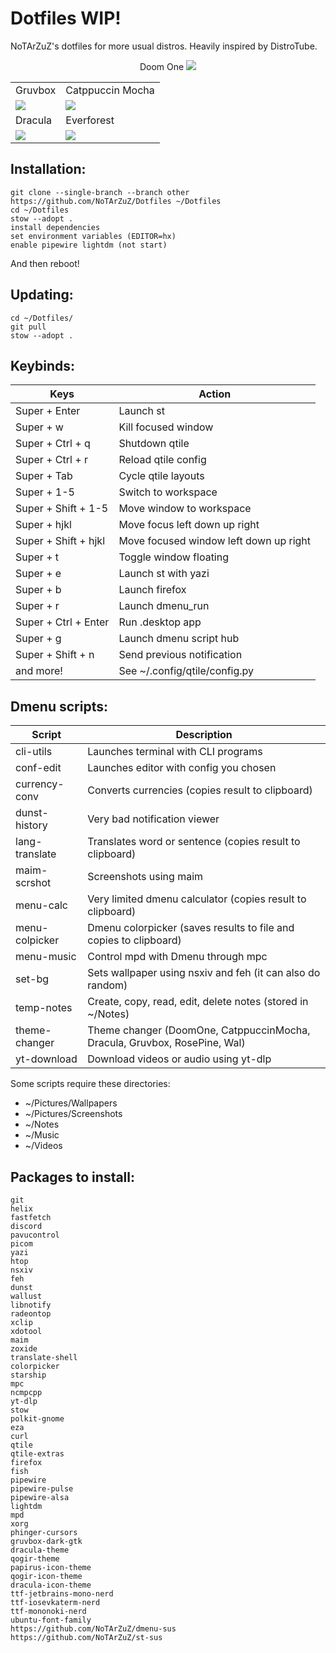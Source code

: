 # Dotfiles WIP!

NoTArZuZ's dotfiles for more usual distros. Heavily inspired by DistroTube.

<div align="center"><tr>Doom One</tr>
<img src="https://cdn.discordapp.com/attachments/693827752532377641/1254125256986066974/1719077065.png?ex=66785aa9&is=66770929&hm=e26866ff54ba3db3bb5f012700552b35bec4c54f121cc78c1e789308d484e646&"/></div>

<div align="center"><table><tr><td>Gruvbox</td><td>Catppuccin Mocha</td></tr><tr><td>
<img src="https://cdn.discordapp.com/attachments/693827752532377641/1254125255220265001/1719076898.png?ex=66785aa9&is=66770929&hm=b4806c915d1c2721d196b658a3a1e76572c09a9feaf0444a48b74effa9362184&"/></td><td>
<img src="https://cdn.discordapp.com/attachments/693827752532377641/1254125255690162186/1719076934.png?ex=66785aa9&is=66770929&hm=55646c203c906c73e7ad89922f80d9c5c474575d75b4c966869241b02f54c99a&"/></td></tr>
<tr><td>Dracula</td><td>Everforest</td></tr><tr><td>
<img src="https://cdn.discordapp.com/attachments/693827752532377641/1254125256134623345/1719076979.png?ex=66785aa9&is=66770929&hm=b614f1ec6bef5d815ec1ed1563fef878baddd3bad912c04a86e382993e75f566&"/></td><td>
<img src="https://cdn.discordapp.com/attachments/836500386390605846/1254176168782073947/1719089096.png?ex=66788a14&is=66773894&hm=5efd6fa5e3552419b08f189b6de150cf67af8fcb710f2fa007cbbe2819f672d3&"/></td></tr>
</table></div>

## Installation:

```
git clone --single-branch --branch other https://github.com/NoTArZuZ/Dotfiles ~/Dotfiles
cd ~/Dotfiles
stow --adopt .
install dependencies
set environment variables (EDITOR=hx)
enable pipewire lightdm (not start)
```

And then reboot!

## Updating:

```
cd ~/Dotfiles/
git pull
stow --adopt .
```

## Keybinds:

| Keys                 | Action                                 |
| -------------------- | -------------------------------------- |
| Super + Enter        | Launch st                              |
| Super + w            | Kill focused window                    |
| Super + Ctrl + q     | Shutdown qtile                         |
| Super + Ctrl + r     | Reload qtile config                    |
| Super + Tab          | Cycle qtile layouts                    |
| Super + 1-5          | Switch to workspace                    |
| Super + Shift + 1-5  | Move window to workspace               |
| Super + hjkl         | Move focus left down up right          |
| Super + Shift + hjkl | Move focused window left down up right |
| Super + t            | Toggle window floating                 |
| Super + e            | Launch st with yazi                    |
| Super + b            | Launch firefox                         |
| Super + r            | Launch dmenu_run                       |
| Super + Ctrl + Enter | Run .desktop app                       |
| Super + g            | Launch dmenu script hub                |
| Super + Shift + n    | Send previous notification             |
| and more!            | See ~/.config/qtile/config.py          |

## Dmenu scripts:

| Script         | Description                                                               |
| -------------- | ------------------------------------------------------------------------- |
| cli-utils      | Launches terminal with CLI programs                                       |
| conf-edit      | Launches editor with config you chosen                                    |
| currency-conv  | Converts currencies (copies result to clipboard)                          |
| dunst-history  | Very bad notification viewer                                              |
| lang-translate | Translates word or sentence (copies result to clipboard)                  |
| maim-scrshot   | Screenshots using maim                                                    |
| menu-calc      | Very limited dmenu calculator (copies result to clipboard)                |
| menu-colpicker | Dmenu colorpicker (saves results to file and copies to clipboard)         |
| menu-music     | Control mpd with Dmenu through mpc                                        |
| set-bg         | Sets wallpaper using nsxiv and feh (it can also do random)                |
| temp-notes     | Create, copy, read, edit, delete notes (stored in ~/Notes)                |
| theme-changer  | Theme changer (DoomOne, CatppuccinMocha, Dracula, Gruvbox, RosePine, Wal) |
| yt-download    | Download videos or audio using yt-dlp                                     |

Some scripts require these directories:

* ~/Pictures/Wallpapers
* ~/Pictures/Screenshots
* ~/Notes
* ~/Music
* ~/Videos

## Packages to install:

```
git
helix
fastfetch
discord
pavucontrol
picom
yazi
htop
nsxiv
feh
dunst
wallust
libnotify
radeontop
xclip
xdotool
maim
zoxide
translate-shell
colorpicker
starship
mpc
ncmpcpp
yt-dlp
stow
polkit-gnome
eza
curl
qtile
qtile-extras
firefox
fish
pipewire
pipewire-pulse
pipewire-alsa
lightdm
mpd
xorg
phinger-cursors
gruvbox-dark-gtk
dracula-theme
qogir-theme
papirus-icon-theme
qogir-icon-theme
dracula-icon-theme
ttf-jetbrains-mono-nerd
ttf-iosevkaterm-nerd
ttf-mononoki-nerd
ubuntu-font-family
https://github.com/NoTArZuZ/dmenu-sus
https://github.com/NoTArZuZ/st-sus
```
